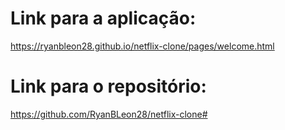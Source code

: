 # Link para a aplicação:
https://ryanbleon28.github.io/netflix-clone/pages/welcome.html

# Link para o repositório:
https://github.com/RyanBLeon28/netflix-clone#
